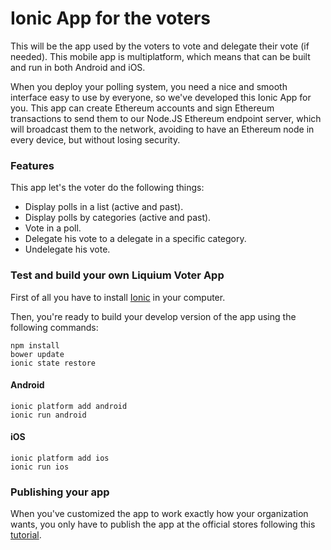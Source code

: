# Ionic App for the voters
This will be the app used by the voters to vote and delegate their vote (if needed). This mobile app is multiplatform, which means that can be built and run in both Android and iOS.

When you deploy your polling system, you need a nice and smooth interface easy to use by everyone, so we've developed this Ionic App for you. This app can create Ethereum accounts and sign Ethereum transactions to send them to our Node.JS Ethereum endpoint server, which will broadcast them to the network, avoiding to have an Ethereum node in every device, but without losing security.

### Features
This app let's the voter do the following things:
- Display polls in a list (active and past).
- Display polls by categories (active and past).
- Vote in a poll.
- Delegate his vote to a delegate in a specific category.
- Undelegate his vote.

### Test and build your own Liquium Voter App
First of all you have to install [Ionic](https://ionicframework.com/getting-started/) in your computer.

Then, you're ready to build your develop version of the app using the following commands:

```
npm install
bower update
ionic state restore
```

#### Android

```
ionic platform add android
ionic run android
```

#### iOS

```
ionic platform add ios
ionic run ios
```

### Publishing your app
When you've customized the app to work exactly how your organization wants, you only have to publish the app at the official stores following this [tutorial](https://ionicframework.com/docs/guide/publishing.html).
